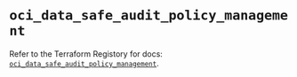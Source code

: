 # `oci_data_safe_audit_policy_management`

Refer to the Terraform Registory for docs: [`oci_data_safe_audit_policy_management`](https://registry.terraform.io/providers/oracle/oci/6.18.0/docs/resources/data_safe_audit_policy_management).
